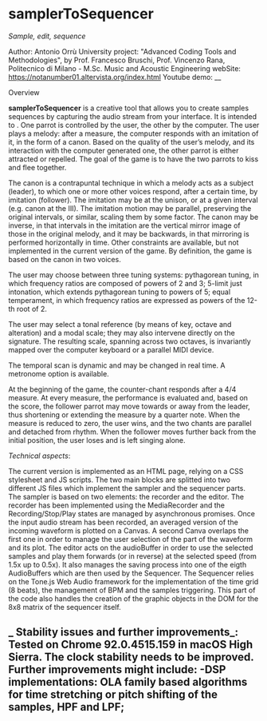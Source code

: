 # samplerToSequencer
_Sample, edit, sequence_

Author: Antonio Orrù
University project: "Advanced Coding Tools and Methodologies", by Prof. Francesco Bruschi, Prof. Vincenzo Rana, Politecnico di Milano - M.Sc. Music and Acoustic Engineering
webSite: https://notanumber01.altervista.org/index.html
Youtube demo: __



Overview

**samplerToSequencer** is a creative tool that allows you to create samples sequences by capturing the audio stream from your interface. It is intended to . One parrot is controlled by the user, the other by the computer. The user plays a melody: after a measure, the computer responds with an imitation of it, in the form of a canon. Based on the quality of the user’s melody, and its interaction with the computer generated one, the other parrot is either attracted or repelled. The goal of the game is to have the two parrots to kiss and flee together.

The canon is a contrapuntal technique in which a melody acts as a subject (leader), to which one or more other voices respond, after a certain time, by imitation (follower). The imitation may be at the unison, or at a given interval (e.g. canon at the III). The imitation motion may be parallel, preserving the original intervals, or similar, scaling them by some factor. The canon may be inverse, in that intervals in the imitation are the vertical mirror image of those in the original melody, and it may be backwards, in that mirroring is performed horizontally in time. Other constraints are available, but not implemented in the current version of the game. By definition, the game is based on the canon in two voices.

The user may choose between three tuning systems: pythagorean tuning, in which frequency ratios are composed of powers of 2 and 3; 5-limit just intonation, which extends pythagorean tuning to powers of 5; equal temperament, in which frequency ratios are expressed as powers of the 12-th root of 2.

The user may select a tonal reference (by means of key, octave and alteration) and a modal scale; they may also intervene directly on the signature. The resulting scale, spanning across two octaves, is invariantly mapped over the computer keyboard or a parallel MIDI device.

The temporal scan is dynamic and may be changed in real time. A metronome option is available.

At the beginning of the game, the counter-chant responds after a 4/4 measure. At every measure, the performance is evaluated and, based on the score, the follower parrot may move towards or away from the leader, thus shortening or extending the measure by a quarter note. When the measure is reduced to zero, the user wins, and the two chants are parallel and detached from rhythm. When the follower moves further back from the initial position, the user loses and is left singing alone.

_Technical aspects_:

The current version is implemented as an HTML page, relying on a CSS stylesheet and JS scripts. The two main blocks are splitted into two different JS files which implement the sampler and the sequencer parts. The sampler is based on two elements: the recorder and the editor. The recorder has been implemented using the MediaRecorder and the Recording/Stop/Play states are managed by asynchronous promises. Once the input audio stream has been recorded, an averaged version of the incoming waveform is plotted on a Canvas. A second Canva overlaps the first one in order to manage the user selection of the part of the waveform and its plot. 
The editor acts on the audioBuffer in order to use the selected samples and play them forwards (or in reverse) at the selected speed (from 1.5x up to 0.5x).
It also manages the saving process into one of the eigth AudioBuffers which are then used by the Sequencer.
The Sequencer relies on the Tone.js Web Audio framework for the implementation of the time grid (8 beats), the management of BPM and the samples triggering. This part of the code also handles the creation of the graphic objects in the DOM for the 8x8 matrix of the sequencer itself.

_
Stability issues and further improvements_:
Tested on Chrome 92.0.4515.159 in macOS High Sierra.
The clock stability needs to be improved.
Further improvements might include:
-DSP implementations: OLA family based algorithms for time stretching or pitch shifting of the samples, HPF and LPF;
-



